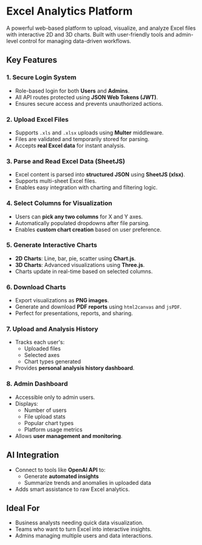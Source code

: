 # Excel Analytics Platform

A powerful web-based platform to upload, visualize, and analyze Excel files with interactive 2D and 3D charts. Built with user-friendly tools and admin-level control for managing data-driven workflows.



## Key Features

### 1. Secure Login System 
- Role-based login for both **Users** and **Admins**.
- All API routes protected using **JSON Web Tokens (JWT)**.
- Ensures secure access and prevents unauthorized actions.



###  2. Upload Excel Files
- Supports `.xls` and `.xlsx` uploads using **Multer** middleware.
- Files are validated and temporarily stored for parsing.
- Accepts **real Excel data** for instant analysis.



###  3. Parse and Read Excel Data (SheetJS)
- Excel content is parsed into **structured JSON** using **SheetJS (xlsx)**.
- Supports multi-sheet Excel files.
- Enables easy integration with charting and filtering logic.



###  4. Select Columns for Visualization
- Users can **pick any two columns** for X and Y axes.
- Automatically populated dropdowns after file parsing.
- Enables **custom chart creation** based on user preference.



### 5. Generate Interactive  Charts
- **2D Charts**: Line, bar, pie, scatter using **Chart.js**.
- **3D Charts**: Advanced visualizations using **Three.js**.
- Charts update in real-time based on selected columns.



###  6. Download Charts 
- Export visualizations as **PNG images**.
- Generate and download **PDF reports** using `html2canvas` and `jsPDF`.
- Perfect for presentations, reports, and sharing.



### 7. Upload and Analysis History
- Tracks each user's:
  - Uploaded files
  - Selected axes
  - Chart types generated
- Provides **personal analysis history dashboard**.



###  8. Admin Dashboard
- Accessible only to admin users.
- Displays:
  - Number of users
  - File upload stats
  - Popular chart types
  - Platform usage metrics
- Allows **user management and monitoring**.



## AI Integration
- Connect to tools like **OpenAI API** to:
  - Generate **automated insights**
  - Summarize trends and anomalies in uploaded data
- Adds smart assistance to raw Excel analytics.




##  Ideal For
- Business analysts needing quick data visualization.
- Teams who want to turn Excel into interactive insights.
- Admins managing multiple users and data interactions.



